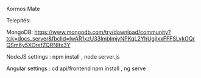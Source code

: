  Kormos Mate

Telepítés:

MongoDB:
https://www.mongodb.com/try/download/community?tck=docs_server&fbclid=IwAR1xzU33ImbImjyNPKqL2YhUgjIxxFFFSLvkOQrQSm6y5XOrefZQRNItx3Y

NodeJS settings : npm install , node server.js

Angular settings :
cd api/frontend
npm install , ng serve




